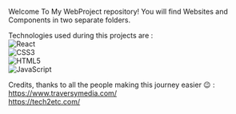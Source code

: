 Welcome To My WebProject repository!
You will find Websites and Components in two separate folders.

Technologies used during this projects are :   
![React](https://img.shields.io/badge/react-%2320232a.svg?style=for-the-badge&logo=react&logoColor=%2361DAFB)  
![CSS3](https://img.shields.io/badge/css3-%231572B6.svg?style=for-the-badge&logo=css3&logoColor=white)  
![HTML5](https://img.shields.io/badge/html5-%23E34F26.svg?style=for-the-badge&logo=html5&logoColor=white)   
![JavaScript](https://img.shields.io/badge/javascript-%23323330.svg?style=for-the-badge&logo=javascript&logoColor=%23F7DF1E)    

Credits, thanks to all the people making this journey easier 😉  :  
https://www.traversymedia.com/  
https://tech2etc.com/  
